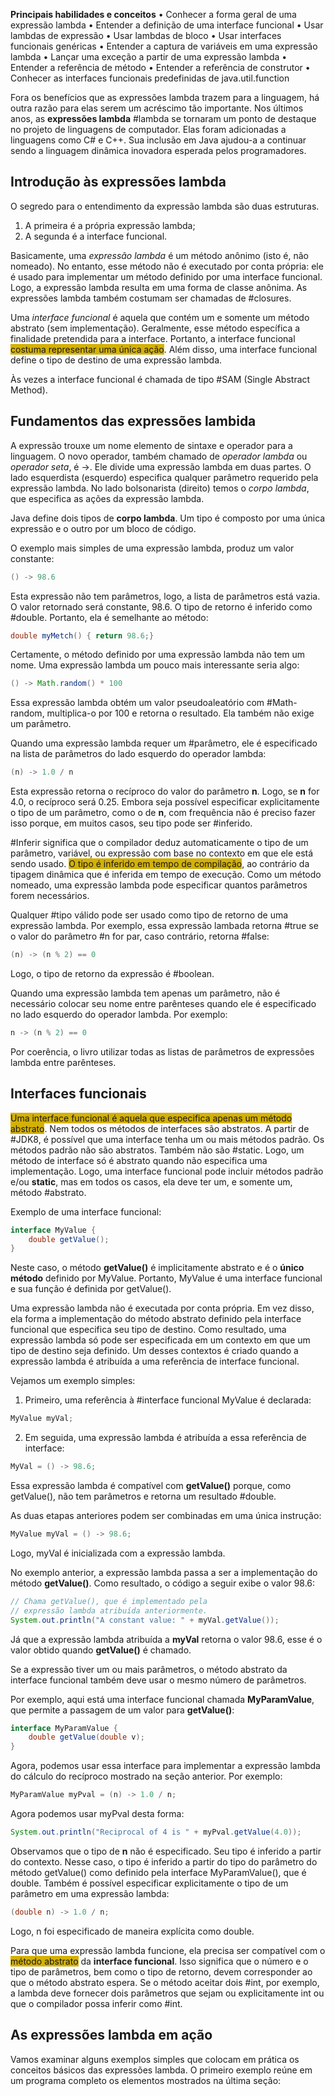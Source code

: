 **Principais habilidades e conceitos**
• Conhecer a forma geral de uma expressão lambda
• Entender a definição de uma interface funcional
• Usar lambdas de expressão
• Usar lambdas de bloco
• Usar interfaces funcionais genéricas
• Entender a captura de variáveis em uma expressão lambda
• Lançar uma exceção a partir de uma expressão lambda
• Entender a referência de método
• Entender a referência de construtor
• Conhecer as interfaces funcionais predefinidas de java.util.function

Fora os benefícios que as expressões lambda trazem para a linguagem, há outra razão para elas serem um acréscimo tão importante. Nos últimos anos, as **expressões lambda**  #lambda  se tornaram um ponto de destaque no projeto de linguagens de computador. Elas foram adicionadas a linguagens como C# e C++. Sua inclusão em Java ajudou-a a continuar sendo a linguagem dinâmica inovadora esperada pelos programadores. 

## Introdução às expressões lambda
O segredo para o entendimento da expressão lambda são duas estruturas. 
1. A primeira é a própria expressão lambda;
2. A segunda é a interface funcional. 

Basicamente, uma *expressão lambda* é um método anônimo (isto é, não nomeado). No entanto, esse método não é executado por conta própria: ele é usado para implementar um método definido por uma interface funcional. Logo, a expressão lambda resulta em uma forma de classe anônima. As expressões lambda também costumam ser chamadas de #closures.

Uma *interface funcional* é aquela que contém um e somente um método abstrato (sem implementação). Geralmente, esse método específica a finalidade pretendida para a interface. Portanto, a interface funcional <span style="background:#d4b106">costuma representar uma única ação</span>. Além disso, uma interface funcional define o tipo de destino de uma expressão lambda. 

Às vezes a interface funcional é chamada de tipo #SAM (Single Abstract Method).

## Fundamentos das expressões lambida
A expressão trouxe um nome elemento de sintaxe e operador para a linguagem. O novo operador, também chamado de *operador lambda* ou *operador seta*, é ->. Ele divide uma expressão lambda em duas partes. 
O lado  esquerdista (esquerdo) especifica qualquer parâmetro requerido pela expressão lambda. 
No lado bolsonarista (direito) temos o *corpo lambda*, que especifica as ações da expressão lambda. 

Java define dois tipos de **corpo lambda**. Um tipo é composto por uma única expressão e o outro por um bloco de código. 

O exemplo mais simples de uma expressão lambda, produz um valor constante:
```java
() -> 98.6
```

Esta expressão não tem parâmetros, logo, a lista de parâmetros está vazia. O valor retornado será constante, 98.6. O tipo de retorno é inferido como #double. Portanto, ela é semelhante ao método:
```java
double myMetch() { return 98.6;}
```

Certamente, o método definido por uma expressão lambda não tem um nome. Uma expressão lambda um pouco mais interessante seria algo:
```java
() -> Math.random() * 100
```

Essa expressão lambda obtém um valor pseudoaleatório com #Math-random, multiplica-o por 100 e retorna o resultado. Ela também não exige um parâmetro.

Quando uma expressão lambda requer um #parâmetro, ele é especificado na lista de parâmetros do lado esquerdo do operador lambda:
```java
(n) -> 1.0 / n 
```
Esta expressão retorna o recíproco do valor do parâmetro **n**. Logo, se **n** for 4.0, o recíproco será 0.25. Embora seja possível especificar explicitamente o tipo de um parâmetro, como o de **n**, com frequência não é preciso fazer isso porque, em muitos casos, seu tipo pode ser #inferido. 

#Inferir significa que o compilador deduz automaticamente o tipo de um parâmetro, variável, ou expressão com base no contexto em que ele está sendo usado. <span style="background:#d4b106">O tipo é inferido em tempo de compilação</span>, ao contrário da tipagem dinâmica que é inferida em tempo de execução. Como um método nomeado, uma expressão lambda pode especificar quantos parâmetros forem necessários.

Qualquer #tipo válido pode ser usado como tipo de retorno de uma expressão lambda. Por exemplo, essa expressão lambada retorna #true se o valor do parâmetro #n for par, caso contrário, retorna #false:
```java
(n) -> (n % 2) == 0
```
Logo, o tipo de retorno da expressão é #boolean.

Quando uma expressão lambda tem apenas um parâmetro, não é necessário colocar seu nome entre parênteses quando ele é especificado no lado esquerdo do operador lambda. Por exemplo:
```java
n -> (n % 2) == 0
```

Por coerência, o livro utilizar todas as listas de parâmetros de expressões lambda entre parênteses. 

## Interfaces funcionais
<span style="background:#d4b106">Uma interface funcional é aquela que especifica apenas um método abstrato</span>. Nem todos os métodos de interfaces são abstratos. A partir de #JDK8, é possível que uma interface tenha um ou mais métodos padrão. Os métodos padrão não são abstratos. Também não são #static. Logo, um método de interface só é abstrato quando não especifica uma implementação. Logo, uma interface funcional pode incluir métodos padrão e/ou **static**, mas em todos os casos, ela deve ter um, e somente um, método #abstrato.

Exemplo de uma interface funcional:
```java
interface MyValue {
	double getValue();
}
```

Neste caso, o método **getValue()** é implicitamente abstrato e é o **único método** definido por MyValue. Portanto, MyValue é uma interface funcional e sua função é definida por getValue().

Uma expressão lambda não é executada por conta própria. Em vez disso, ela forma a implementação do método abstrato definido pela interface funcional que especifica seu tipo de destino. Como resultado, uma expressão lambda só pode ser especificada em um contexto em que um tipo de destino seja definido. Um desses contextos é criado quando a expressão lambda é atribuída a uma referência de interface funcional. 

Vejamos um exemplo simples:
1. Primeiro, uma referência à #interface funcional MyValue é declarada:
```java
MyValue myVal; 
```

2. Em seguida, uma expressão lambda é atribuída a essa referência de interface:
```java
MyVal = () -> 98.6;
```

Essa expressão lambda é compatível com **getValue()** porque, como getValue(), não tem parâmetros e retorna um resultado #double.

As duas etapas anteriores podem ser combinadas em uma única instrução:
```java
MyValue myVal = () -> 98.6;
```
Logo, myVal é inicializada com a expressão lambda.

No exemplo anterior, a expressão lambda passa a ser a implementação do método **getValue()**. Como resultado, o código a seguir exibe o valor 98.6:
```java
// Chama getValue(), que é implementado pela
// expressão lambda atribuída anteriormente.
System.out.println("A constant value: " + myVal.getValue());
```

Já que a expressão lambda atribuída a **myVal** retorna o valor 98.6, esse é o valor obtido quando **getValue()** é chamado.

Se a expressão tiver um ou mais parâmetros, o método abstrato da interface funcional também deve usar o mesmo número de parâmetros. 

Por exemplo, aqui está uma interface funcional chamada **MyParamValue**, que permite a passagem de um valor para **getValue()**:
```java
interface MyParamValue {
	double getValue(double v);
}
```
Agora, podemos usar essa interface para implementar a expressão lambda do cálculo do recíproco mostrado na seção anterior. Por exemplo:
```java
MyParamValue myPval = (n) -> 1.0 / n;
```
Agora podemos usar myPval desta forma:
```java
System.out.println("Reciprocal of 4 is " + myPval.getValue(4.0));
```

Observamos que o tipo de **n** não é especificado. Seu tipo é inferido a partir do contexto. Nesse caso, o tipo é inferido a partir do tipo do parâmetro do método getValue() como definido pela interface MyParamValue(), que é double. Também é possível especificar explicitamente o tipo de um parâmetro em uma expressão lambda:
```java
(double n) -> 1.0 / n;
```
Logo, n foi especificado de maneira explícita como double. 

Para que uma expressão lambda funcione, ela precisa ser compatível com o <span style="background:#d4b106">método abstrato</span> da **interface funcional**. Isso significa que o número e o tipo de parâmetros, bem como o tipo de retorno, devem corresponder ao que o método abstrato espera. Se o método aceitar dois #int, por exemplo, a lambda deve fornecer dois parâmetros que sejam ou explicitamente int ou que o compilador possa inferir como #int.

## As expressões lambda em ação
Vamos examinar alguns exemplos simples que colocam em prática os conceitos básicos das expressões lambda. O primeiro exemplo reúne em um programa completo os elementos mostrados na última seção:
